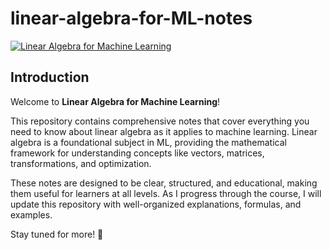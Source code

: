 # linear-algebra-for-ML-notes
[![Linear Algebra for Machine Learning](https://img.youtube.com/vi/QCPJ0VdpM00/0.jpg)](https://www.youtube.com/watch?v=QCPJ0VdpM00)


## Introduction  

Welcome to **Linear Algebra for Machine Learning**!  

This repository contains comprehensive notes that cover everything you need to know about linear algebra as it applies to machine learning. Linear algebra is a foundational subject in ML, providing the mathematical framework for understanding concepts like vectors, matrices, transformations, and optimization.  

These notes are designed to be clear, structured, and educational, making them useful for learners at all levels. As I progress through the course, I will update this repository with well-organized explanations, formulas, and examples.  

Stay tuned for more! 🚀  
